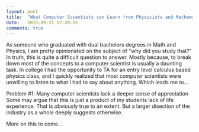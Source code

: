 ```yaml
---
layout: post
title:  "What Computer Scientists can Learn from Physicists and Mathematicians. And Vice Versa"
date:   2015-09-21 17:20:15
comments: true
---
```


As someone who graduated with dual bachelors degrees in Math and Physics, I am pretty opinionated on the subject of "why did you study that?" In truth, this is quite a difficult question to answer. Mostly because, to break down most of the concepts to a computer scientist is usually a daunting task. In college I had the opportunity to TA for an entry level calculus based physics class, and I quickly realized that most computer scientists were unwilling to listen to what I had to say about anything. Which leads me to...

Problem #1: Many computer scientists lack a deeper sense of appreciation
Some may argue that this is just a product of my students lack of life experience. That is obviously true to an extent. But a larger disection of the industry as a whole deeply suggests otherwise. 

More on this to come...